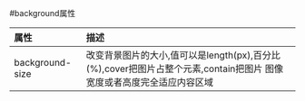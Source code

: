 #background属性

|属性   |  描述  |
|:----- | :----- |
| background-size|改变背景图片的大小,值可以是length(px),百分比(%),cover把图片占整个元素,contain把图片  图像宽度或者高度完全适应内容区域